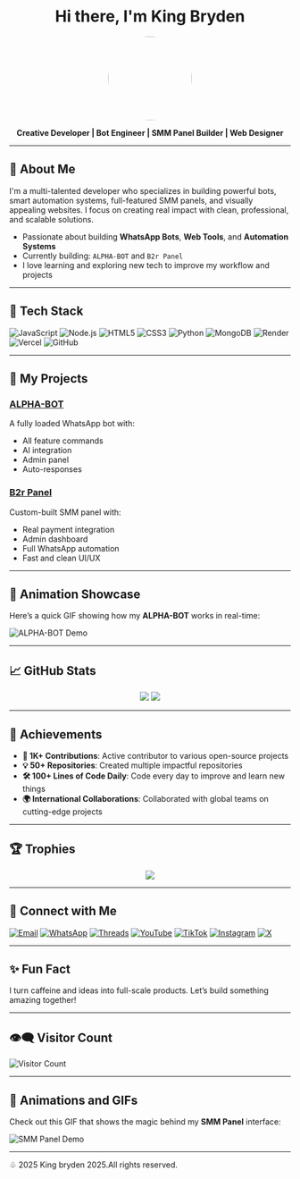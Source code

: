 <h1 align="center">Hi there, I'm King Bryden</h1>

<p align="center">
  <img src="https://github.com/Kingbryden.png" width="150" style="border-radius: 50%;" />
</p>

<p align="center">
  <b>Creative Developer | Bot Engineer | SMM Panel Builder | Web Designer</b>
</p>

---

## 🚀 About Me

I'm a multi-talented developer who specializes in building powerful bots, smart automation systems, full-featured SMM panels, and visually appealing websites. I focus on creating real impact with clean, professional, and scalable solutions.

- Passionate about building **WhatsApp Bots**, **Web Tools**, and **Automation Systems**
- Currently building: `ALPHA-BOT` and `B2r Panel`
- I love learning and exploring new tech to improve my workflow and projects

---

## 🔧 Tech Stack

![JavaScript](https://img.shields.io/badge/JavaScript-000?style=for-the-badge&logo=javascript)
![Node.js](https://img.shields.io/badge/Node.js-339933?style=for-the-badge&logo=nodedotjs)
![HTML5](https://img.shields.io/badge/HTML5-e34c26?style=for-the-badge&logo=html5&logoColor=white)
![CSS3](https://img.shields.io/badge/CSS3-1572B6?style=for-the-badge&logo=css3&logoColor=white)
![Python](https://img.shields.io/badge/Python-FFD43B?style=for-the-badge&logo=python&logoColor=blue)
![MongoDB](https://img.shields.io/badge/MongoDB-4DB33D?style=for-the-badge&logo=mongodb&logoColor=white)
![Render](https://img.shields.io/badge/Render-000000?style=for-the-badge&logo=render&logoColor=white)
![Vercel](https://img.shields.io/badge/Vercel-000?style=for-the-badge&logo=vercel)
![GitHub](https://img.shields.io/badge/GitHub-181717?style=for-the-badge&logo=github)

---

## 🧠 My Projects

### [ALPHA-BOT](https://github.com/Kingbryden/ALPHA-BOT)
A fully loaded WhatsApp bot with:
- All feature commands
- AI integration
- Admin panel
- Auto-responses

### [B2r Panel](https://b2rbrand.com)
Custom-built SMM panel with:
- Real payment integration
- Admin dashboard
- Full WhatsApp automation
- Fast and clean UI/UX

---

## 🎥 Animation Showcase

Here’s a quick GIF showing how my **ALPHA-BOT** works in real-time:

![ALPHA-BOT Demo](https://media.giphy.com/media/l3q2pZHeuwYbDJ0Ac/giphy.gif)

---

## 📈 GitHub Stats

<p align="center">
  <img src="https://github-readme-stats.vercel.app/api?username=Kingbryden&show_icons=true&theme=radical" />
  <img src="https://github-readme-stats.vercel.app/api/top-langs/?username=Kingbryden&layout=compact&theme=radical" />
</p>

---

## 🎯 Achievements

- **🚀 1K+ Contributions**: Active contributor to various open-source projects
- **💡 50+ Repositories**: Created multiple impactful repositories
- **🛠️ 100+ Lines of Code Daily**: Code every day to improve and learn new things
- **🌍 International Collaborations**: Collaborated with global teams on cutting-edge projects

---

## 🏆 Trophies

<p align="center">
  <img src="https://github-profile-trophy.vercel.app/?username=Kingbryden&theme=radical&margin-w=15&margin-h=15" />
</p>

---

## 📱 Connect with Me

[![Email](https://img.shields.io/badge/Email-bryden@b2rbrand.com-red?style=for-the-badge&logo=gmail)](mailto:bryden@b2rbrand.com)
[![WhatsApp](https://img.shields.io/badge/WhatsApp-25D366?style=for-the-badge&logo=whatsapp&logoColor=white)](https://wa.me/255689997037)
[![Threads](https://img.shields.io/badge/Threads-black?style=for-the-badge&logo=threads&logoColor=white)](https://www.threads.net/@b2r_panel)
[![YouTube](https://img.shields.io/badge/YouTube-red?style=for-the-badge&logo=youtube&logoColor=white)](https://youtube.com/@b2r_panel)
[![TikTok](https://img.shields.io/badge/TikTok-black?style=for-the-badge&logo=tiktok)](https://www.tiktok.com/@b2r_panel)
[![Instagram](https://img.shields.io/badge/Instagram-E4405F?style=for-the-badge&logo=instagram&logoColor=white)](https://www.instagram.com/b2r_panel)
[![X](https://img.shields.io/badge/X-000000?style=for-the-badge&logo=twitter&logoColor=white)](https://x.com/b2r_panel)

---

## ✨ Fun Fact

I turn caffeine and ideas into full-scale products. Let’s build something amazing together!

---

## 👁️‍🗨️ Visitor Count

![Visitor Count](https://profile-counter.glitch.me/Kingbryden/count.svg)

---

## 💬 Animations and GIFs

Check out this GIF that shows the magic behind my **SMM Panel** interface:

![SMM Panel Demo](https://media.giphy.com/media/3oFzmr37zSrl7AqVq8/giphy.gif)

---

♧ 2025 King bryden 2025.All rights reserved.